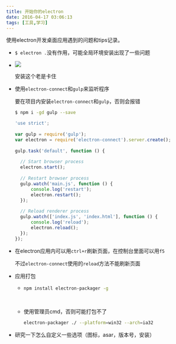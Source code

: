 ```yaml
---
title: 开始你的electron
date: 2016-04-17 03:06:13
tags: [工具,学习]
---
```


使用electron开发桌面应用遇到的问题和tips记录。

* `$ electron .`没有作用，可能全局环境安装出现了一些问题

* ![](http://ww2.sinaimg.cn/large/68731f4agw1f2z57jnc97j20nv0eaae5.jpg)

  安装这个老是卡住

* 使用`electron-connect`和`gulp`来监听程序

  要在项目内安装`electron-connect`和`gulp`，否则会报错

  ```bash
  $ npm i -gd gulp --save
  ```

  ```javascript
  'use strict';
   
  var gulp = require('gulp');
  var electron = require('electron-connect').server.create();
   
  gulp.task('default', function () {
   
    // Start browser process 
    electron.start();
   
    // Restart browser process 
    gulp.watch('main.js', function () {
    	console.log('restart');
    	electron.restart();
    });
   
    // Reload renderer process 
    gulp.watch(['index.js', 'index.html'], function () {
    	console.log('reload');
    	electron.reload();
    });
  });	
  ```

* 在electron应用内可以用`ctrl+r`刷新页面，在控制台里面可以用`f5`

  不过`electron-connect`使用的`reload`方法不能刷新页面

* 应用打包

  * ```bash
    npm install electron-packager -g
    ```
    ​

  * 使用管理员cmd，否则可能打包不了
    ```bash
    electron-packager ./ --platform=win32 --arch=ia32
    ```

* ​研究一下怎么自定义一些选项（图标，asar，版本号，安装）

